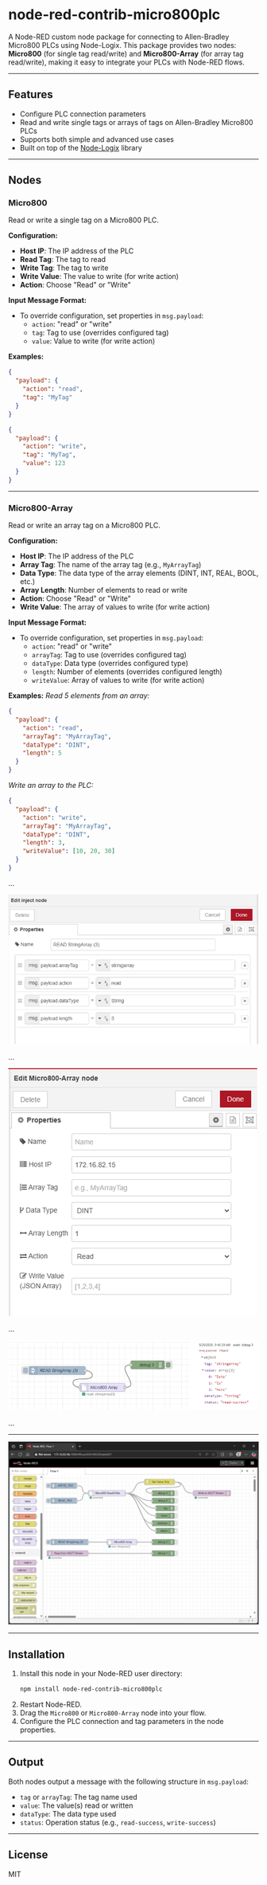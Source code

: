 # node-red-contrib-micro800plc

A Node-RED custom node package for connecting to Allen-Bradley Micro800 PLCs using Node-Logix. This package provides two nodes: **Micro800** (for single tag read/write) and **Micro800-Array** (for array tag read/write), making it easy to integrate your PLCs with Node-RED flows.

---

## Features
- Configure PLC connection parameters
- Read and write single tags or arrays of tags on Allen-Bradley Micro800 PLCs
- Supports both simple and advanced use cases
- Built on top of the [Node-Logix](https://www.npmjs.com/package/node-logix) library

---

## Nodes

### Micro800
Read or write a single tag on a Micro800 PLC.

**Configuration:**
- **Host IP**: The IP address of the PLC
- **Read Tag**: The tag to read
- **Write Tag**: The tag to write
- **Write Value**: The value to write (for write action)
- **Action**: Choose "Read" or "Write"

**Input Message Format:**
- To override configuration, set properties in `msg.payload`:
  - `action`: "read" or "write"
  - `tag`: Tag to use (overrides configured tag)
  - `value`: Value to write (for write action)

**Examples:**
```json
{
  "payload": {
    "action": "read",
    "tag": "MyTag"
  }
}
```
```json
{
  "payload": {
    "action": "write",
    "tag": "MyTag",
    "value": 123
  }
}
```

---

### Micro800-Array
Read or write an array tag on a Micro800 PLC.

**Configuration:**
- **Host IP**: The IP address of the PLC
- **Array Tag**: The name of the array tag (e.g., `MyArrayTag`)
- **Data Type**: The data type of the array elements (DINT, INT, REAL, BOOL, etc.)
- **Array Length**: Number of elements to read or write
- **Action**: Choose "Read" or "Write"
- **Write Value**: The array of values to write (for write action)

**Input Message Format:**
- To override configuration, set properties in `msg.payload`:
  - `action`: "read" or "write"
  - `arrayTag`: Tag to use (overrides configured tag)
  - `dataType`: Data type (overrides configured type)
  - `length`: Number of elements (overrides configured length)
  - `writeValue`: Array of values to write (for write action)

**Examples:**
_Read 5 elements from an array:_
```json
{
  "payload": {
    "action": "read",
    "arrayTag": "MyArrayTag",
    "dataType": "DINT",
    "length": 5
  }
}
```
_Write an array to the PLC:_
```json
{
  "payload": {
    "action": "write",
    "arrayTag": "MyArrayTag",
    "dataType": "DINT",
    "length": 3,
    "writeValue": [10, 20, 30]
  }
}
```

...

![Node-RED Example](Images/InjectNodeArray.png)

...

![Node-RED Example](Images/NodeConfigArray.png)

...

![Node-RED Example](Images/ReadingStringArray.png)

...

---

![Node-RED Example](Images/Node-RedFlows_Generic.png)


---

## Installation
1. Install this node in your Node-RED user directory:
   ```sh
   npm install node-red-contrib-micro800plc
   ```
2. Restart Node-RED.
3. Drag the `Micro800` or `Micro800-Array` node into your flow.
4. Configure the PLC connection and tag parameters in the node properties.

---

## Output
Both nodes output a message with the following structure in `msg.payload`:
- `tag` or `arrayTag`: The tag name used
- `value`: The value(s) read or written
- `dataType`: The data type used
- `status`: Operation status (e.g., `read-success`, `write-success`)

---

## License
MIT
